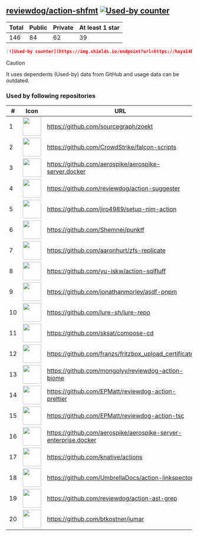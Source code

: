 





## [reviewdog/action-shfmt](https://github.com/reviewdog/action-shfmt) [![Used-by counter](https://img.shields.io/endpoint?url=https://haya14busa.github.io/github-used-by/data/reviewdog/action-shfmt/shieldsio.json)](https://github.com/haya14busa/github-used-by/tree/main/repo/reviewdog/action-shfmt)

| Total | Public | Private | At least 1 star
| ----- | ------ | ------- | ---------------
| 146 | 84 | 62 | 39 |

```md
[![Used-by counter](https://img.shields.io/endpoint?url=https://haya14busa.github.io/github-used-by/data/reviewdog/action-shfmt/shieldsio.json)](https://github.com/haya14busa/github-used-by/tree/main/repo/reviewdog/action-shfmt)
```

> [!CAUTION]
> It uses dependents (Used-by) data from GitHub and usage data can be outdated.

### Used by following repositories

| # | Icon | URL | Stars |
| -- | -- | -- | -- | 
|1|<img src="https://github.com/sourcegraph.png" width=50 height=50>|https://github.com/sourcegraph/zoekt|593|
|2|<img src="https://github.com/CrowdStrike.png" width=50 height=50>|https://github.com/CrowdStrike/falcon-scripts|144|
|3|<img src="https://github.com/aerospike.png" width=50 height=50>|https://github.com/aerospike/aerospike-server.docker|141|
|4|<img src="https://github.com/reviewdog.png" width=50 height=50>|https://github.com/reviewdog/action-suggester|105|
|5|<img src="https://github.com/jiro4989.png" width=50 height=50>|https://github.com/jiro4989/setup-nim-action|104|
|6|<img src="https://github.com/Shemnei.png" width=50 height=50>|https://github.com/Shemnei/punktf|81|
|7|<img src="https://github.com/aaronhurt.png" width=50 height=50>|https://github.com/aaronhurt/zfs-replicate|70|
|8|<img src="https://github.com/yu-iskw.png" width=50 height=50>|https://github.com/yu-iskw/action-sqlfluff|67|
|9|<img src="https://github.com/jonathanmorley.png" width=50 height=50>|https://github.com/jonathanmorley/asdf-pnpm|66|
|10|<img src="https://github.com/lure-sh.png" width=50 height=50>|https://github.com/lure-sh/lure-repo|52|
|11|<img src="https://github.com/sksat.png" width=50 height=50>|https://github.com/sksat/compose-cd|42|
|12|<img src="https://github.com/franzs.png" width=50 height=50>|https://github.com/franzs/fritzbox_upload_certificate|40|
|13|<img src="https://github.com/mongolyy.png" width=50 height=50>|https://github.com/mongolyy/reviewdog-action-biome|27|
|14|<img src="https://github.com/EPMatt.png" width=50 height=50>|https://github.com/EPMatt/reviewdog-action-prettier|23|
|15|<img src="https://github.com/EPMatt.png" width=50 height=50>|https://github.com/EPMatt/reviewdog-action-tsc|19|
|16|<img src="https://github.com/aerospike.png" width=50 height=50>|https://github.com/aerospike/aerospike-server-enterprise.docker|15|
|17|<img src="https://github.com/knative.png" width=50 height=50>|https://github.com/knative/actions|11|
|18|<img src="https://github.com/UmbrellaDocs.png" width=50 height=50>|https://github.com/UmbrellaDocs/action-linkspector|8|
|19|<img src="https://github.com/reviewdog.png" width=50 height=50>|https://github.com/reviewdog/action-ast-grep|7|
|20|<img src="https://github.com/btkostner.png" width=50 height=50>|https://github.com/btkostner/jumar|5|
